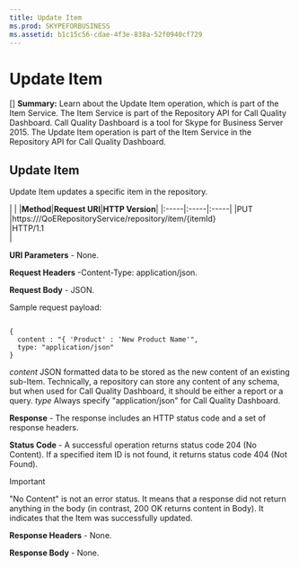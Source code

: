 ```yaml
---
title: Update Item
ms.prod: SKYPEFORBUSINESS
ms.assetid: b1c15c56-cdae-4f3e-838a-52f0940cf729
---
```



# Update Item
[] **Summary:** Learn about the Update Item operation, which is part of the Item Service. The Item Service is part of the Repository API for Call Quality Dashboard. Call Quality Dashboard is a tool for Skype for Business Server 2015.
The Update Item operation is part of the Item Service in the Repository API for Call Quality Dashboard.
  
    
    


## Update Item

Update Item updates a specific item in the repository.
  
    
    

|
|
|**Method**|**Request URI**|**HTTP Version**|
|:-----|:-----|:-----|
|PUT  <br/> |https://<portal>/QoERepositoryService/repository/item/{itemId}  <br/> |HTTP/1.1  <br/> |
   

  
    
    
 **URI Parameters** - None.
  
    
    
 **Request Headers** -Content-Type: application/json.
  
    
    
 **Request Body** - JSON.
  
    
    
Sample request payload:
  
    
    



```

{
  content : "{ 'Product' : 'New Product Name'",
  type: "application/json"
}
```

 *content*  JSON formatted data to be stored as the new content of an existing sub-Item. Technically, a repository can store any content of any schema, but when used for Call Quality Dashboard, it should be either a report or a query. *type*  Always specify "application/json" for Call Quality Dashboard.
  
    
    
 **Response** - The response includes an HTTP status code and a set of response headers.
  
    
    
 **Status Code** - A successful operation returns status code 204 (No Content). If a specified item ID is not found, it returns status code 404 (Not Found).
  
    
    

> [!IMPORTANT]
> "No Content" is not an error status. It means that a response did not return anything in the body (in contrast, 200 OK returns content in Body). It indicates that the Item was successfully updated. 
  
    
    

 **Response Headers** - None.
  
    
    
 **Response Body** - None.
  
    
    


